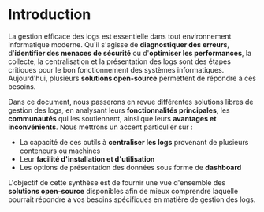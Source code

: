 # Introduction

La gestion efficace des logs est essentielle dans tout environnement informatique moderne. Qu'il s'agisse de **diagnostiquer des erreurs**, d'**identifier des menaces de sécurité** ou d'**optimiser les performances**, la collecte, la centralisation et la présentation des logs sont des étapes critiques pour le bon fonctionnement des systèmes informatiques. Aujourd'hui, plusieurs **solutions open-source** permettent de répondre à ces besoins.

Dans ce document, nous passerons en revue différentes solutions libres de gestion des logs, en analysant leurs **fonctionnalités principales**, les **communautés** qui les soutiennent, ainsi que leurs **avantages et inconvénients**. Nous mettrons un accent particulier sur :

- La capacité de ces outils à **centraliser les logs** provenant de plusieurs conteneurs ou machines
- Leur **facilité d'installation et d'utilisation**
- Les options de présentation des données sous forme de **dashboard**

L'objectif de cette synthèse est de fournir une vue d'ensemble des **solutions open-source** disponibles afin de mieux comprendre laquelle pourrait répondre à vos besoins spécifiques en matière de gestion des logs.
